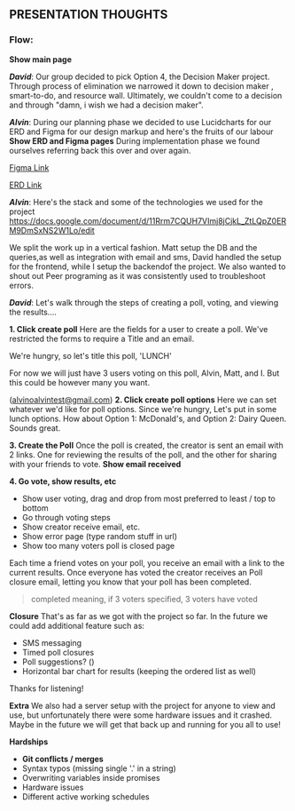 ## PRESENTATION THOUGHTS

### Flow:

**Show main page**

 ***David***: Our group decided to pick Option 4, the Decision Maker project. Through process of elimination we narrowed it down to decision maker , smart-to-do, and resource wall. Ultimately, we couldn't come to a decision and through "damn, i wish we had a decision maker".

 ***Alvin***: During our planning phase we decided to use Lucidcharts for our ERD and Figma for our design markup and here's the fruits of our labour **Show ERD and Figma pages** 
 During implementation phase we found ourselves referring back this over and over again.

 [Figma Link](https://www.figma.com/file/jDiTFxigBPke9LADpOzxW9/team-unicorn-thunder?node-id=0%3A1)

 [ERD Link](https://lucid.app/lucidchart/invitations/accept/inv_27bd99d1-6576-4328-b53e-453dee3ad853?viewport_loc=-257%2C-81%2C3012%2C1499%2C0_0)

***Alvin***: Here's the stack and some of the technologies we used for the project
https://docs.google.com/document/d/11Rrm7CQUH7VImj8jCjkL_ZtLQpZ0ERM9DmSxNS2W1Lo/edit

We split the work up in a vertical fashion. Matt setup the DB and the queries,as well as integration with email and sms, David handled the setup for the frontend, while I setup the backendof the project. We also wanted to shout out Peer programing as it was consistently used to troubleshoot errors.

 ***David***: Let's walk through the steps of creating a poll, voting, and viewing the results....

 **1. Click create poll**
 Here are the fields for a user to create a poll. We've restricted the forms to require a Title and an email. 

 We're hungry, so let's title this poll, 'LUNCH'

 For now we will just have 3 users voting on this poll, Alvin, Matt, and I. But this could be however many you want.

(alvinoalvintest@gmail.com)
 **2. Click create poll options**
 Here we can set whatever we'd like for poll options. Since we're hungry, Let's put in some lunch options.
 How about Option 1: McDonald's, and Option 2: Dairy Queen. Sounds great.
 
 **3. Create the Poll**
 Once the poll is created, the creator is sent an email with 2 links. One for reviewing the results of the poll, and the other for sharing with your friends to vote. 
 **Show email received**

 **4. Go vote, show results, etc**
 - Show user voting, drag and drop from most preferred to least / top to bottom
 - Go through voting steps
 - Show creator receive email, etc.
 - Show error page (type random stuff in url)
 - Show too many voters poll is closed page

Each time a friend votes on your poll, you receive an email with a link to the current results. Once everyone has voted the creator receives an Poll closure email, letting you know that your poll has been completed. 
> completed meaning, if 3 voters specified, 3 voters have voted 

**Closure**
That's as far as we got with the project so far. In the future we could add additional feature such as:
  - SMS messaging
  - Timed poll closures
  - Poll suggestions? ()
  - Horizontal bar chart for results (keeping the ordered list as well)

Thanks for listening!


<!-- OPTIONAL -->
**Extra**
We also had a server setup with the project for anyone to view and use, but unfortunately there were some hardware issues and it crashed. Maybe in the future we will get that back up and running for you all to use!

**Hardships**  
- **Git conflicts / merges**
- Syntax typos (missing single '.' in a string)
- Overwriting variables inside promises
- Hardware issues
- Different active working schedules
